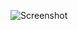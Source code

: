 ![Screenshot](https://raw.githubusercontent.com/Cryakl/Ultimate-RAT-Collection/refs/heads/main/XRat/xRAT%202.0%20RELEASE4/Screenshot.png)
